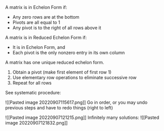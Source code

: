 A matrix is in Echelon Form if: 

- Any zero rows are at the bottom
- Pivots are all equal to 1
- Any pivot is to the right of all rows above it

A matrix is in Reduced Echelon Form if:

- It is in Echelon Form, and 
- Each pivot is the only nonzero entry in its own column

A matrix has one unique reduced echelon form.

1. Obtain a pivot (make first element of first row 1)
2. Use elementary row operations to eliminate successive row
3. Repeat for all rows

See systematic procedure:

![[Pasted image 20220907115617.png]]
Go in order, or you may undo previous steps and have to redo things (right to left)

![[Pasted image 20220907121215.png]]
Infinitely many solutions:
![[Pasted image 20220907121832.png]]
